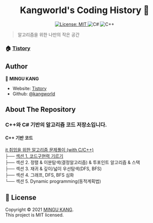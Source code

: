 <h1 align="center"> Kangworld's Coding History 👋</h1>
<p align="center">
  <a href="SKIP" target="_blank">
    <img alt="License: MIT" src="https://img.shields.io/badge/License-MIT-yellow.svg" />
  </a>
  <img alt="C#" src="https://img.shields.io/badge/C Sharp-blueviolet?logo=C-Sharp"/>
  <img alt="C++" src="https://img.shields.io/badge/C%2B%2B-blue?logo=C%2B%2B"/>
</p>

> 알고리즘을 위한 나만의 작은 공간

### 🏠 [Tistory](https://kangworld.tistory.com/)

## Author

👤 **MINGU KANG**

* Website: [Tistory](https://kangworld.tistory.com/)
* Github: [@kangworld](https://github.com/kangworld)

## About The Repository 

### C++와 C# 기반의 알고리즘 코드 저장소입니다.

#### C++ 기반 코드


[it 취업을 위한 알고리즘 문제풀이 (with C/C++)](https://github.com/kangworld/CondingTest/tree/master/it%20%EC%B7%A8%EC%97%85%EC%9D%84%20%EC%9C%84%ED%95%9C%20%EC%95%8C%EA%B3%A0%EB%A6%AC%EC%A6%98%20%EB%AC%B8%EC%A0%9C%ED%92%80%EC%9D%B4%20%EC%BD%94%EB%94%A9%ED%85%8C%EC%8A%A4%ED%8A%B8)<br />
├── [섹션 1. 코드구현력 기르기](https://github.com/kangworld/CondingTest/tree/master/it%20%EC%B7%A8%EC%97%85%EC%9D%84%20%EC%9C%84%ED%95%9C%20%EC%95%8C%EA%B3%A0%EB%A6%AC%EC%A6%98%20%EB%AC%B8%EC%A0%9C%ED%92%80%EC%9D%B4%20%EC%BD%94%EB%94%A9%ED%85%8C%EC%8A%A4%ED%8A%B8/%EC%84%B9%EC%85%98%201.%20%EC%BD%94%EB%93%9C%EA%B5%AC%ED%98%84%EB%A0%A5%20%EA%B8%B0%EB%A5%B4%EA%B8%B0)<br />
├── 섹션 2. 정렬 & 이분탐색(결정알고리즘) & 투포인트 알고리즘 & 스택<br />
├── 섹션 3. 재귀 & 깊이/넓이 우선탐색(DFS, BFS)<br />
├── 섹션 4. 그래프, DFS, BFS 심화<br />
└── 섹션 5. Dynamic programming(동적계획법)<br />


## 📝 License

Copyright © 2021 [MINGU KANG](https://github.com/kangworld).<br />
This project is MIT licensed.
